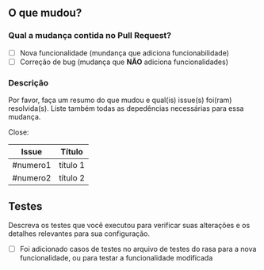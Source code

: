 ## O que mudou?
### Qual a mudança contida no Pull Request?
- [ ] Nova funcionalidade (mundança que adiciona funcionabilidade)
- [ ] Correção de bug (mudança que **NÃO** adiciona funcionalidades)
<!--
Apagar as checkboxes não marcadas. Poluir menos o template
-->

### Descrição
Por favor, faça um resumo do que mudou e qual(is) issue(s) foi(ram) resolvida(s). Liste também todas as depedências necessárias para essa mudança.

Close:

| Issue |            Título            |
|-------|:----------------------------:|
| #numero1 | título 1 |
| #numero2 | título 2 |
      
## Testes
Descreva os testes que você executou para verificar suas alterações e os detalhes relevantes para sua configuração.

- [ ] Foi adicionado casos de testes no arquivo de testes do rasa para a nova funcionalidade, ou para testar a funcionalidade modificada

